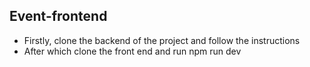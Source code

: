## Event-frontend
* Firstly, clone the backend of the project and follow the instructions
* After which clone the front end and run npm run dev
